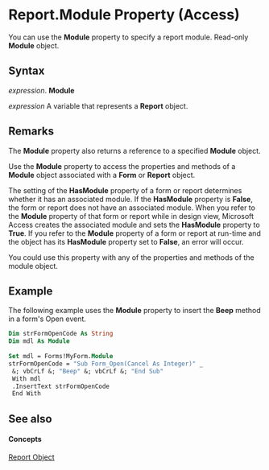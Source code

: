 
# Report.Module Property (Access)

You can use the  **Module** property to specify a report module. Read-only **Module** object.


## Syntax

 _expression_. **Module**

 _expression_ A variable that represents a **Report** object.


## Remarks

The  **Module** property also returns a reference to a specified **Module** object.

Use the  **Module** property to access the properties and methods of a **Module** object associated with a **Form** or **Report** object.

The setting of the  **HasModule** property of a form or report determines whether it has an associated module. If the **HasModule** property is **False**, the form or report does not have an associated module. When you refer to the **Module** property of that form or report while in design view, Microsoft Access creates the associated module and sets the **HasModule** property to **True**. If you refer to the **Module** property of a form or report at run-time and the object has its **HasModule** property set to **False**, an error will occur.

You could use this property with any of the properties and methods of the module object.


## Example

The following example uses the  **Module** property to insert the **Beep** method in a form's Open event.


```vb
Dim strFormOpenCode As String 
Dim mdl As Module 
 
Set mdl = Forms!MyForm.Module 
strFormOpenCode = "Sub Form_Open(Cancel As Integer)" _ 
 &; vbCrLf &; "Beep" &; vbCrLf &; "End Sub" 
 With mdl 
 .InsertText strFormOpenCode 
 End With
```


## See also


#### Concepts


[Report Object](6f77c1b4-a9ce-7caa-204c-fe0755c6f9df.md)
